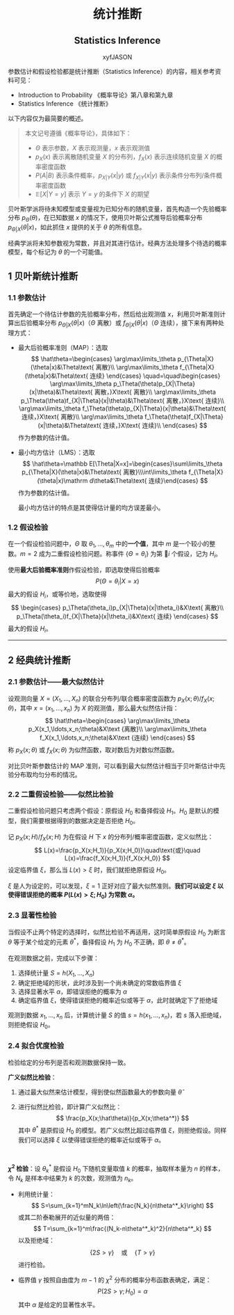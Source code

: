<h1 style="text-align:center"> 统计推断 </h1>
<h2 style="text-align:center"> Statistics Inference </h2>
<div style="text-align:center"> xyfJASON </div>



参数估计和假设检验都是统计推断（Statistics Inference）的内容，相关参考资料可见：

- Introduction to Probability 《概率导论》第八章和第九章
- Statistics Inference 《统计推断》

以下内容仅为最简要的概述。

> 本文记号遵循《概率导论》，具体如下：
>
> - $\Theta$ 表示参数，$X$ 表示观测量，$x$ 表示观测值
> - $p_X(x)$ 表示离散随机变量 $X$ 的分布列，$f_X(x)$ 表示连续随机变量 $X$ 的概率密度函数
> - $P(A|B)$ 表示条件概率，$p_{X|Y}(x|y)$ 或 $f_{X|Y}(x|y)$ 表示条件分布列/条件概率密度函数
> - $\mathbb E[X|Y=y]$ 表示 $Y=y$ 的条件下 $X$ 的期望

贝叶斯学派将待未知模型或变量视为已知分布的随机变量，首先构造一个先验概率分布 $p_\Theta(\theta)$，在已知数据 $x$ 的情况下，使用贝叶斯公式推导后验概率分布 $p_{\Theta|X}(\theta|x)$，如此抓住 $x$ 提供的关于 $\theta$ 的所有信息。

经典学派将未知参数视为常数，并且对其进行估计。经典方法处理多个待选的概率模型，每个标记为 $\theta$ 的一个可能值。



## 1 贝叶斯统计推断



### 1.1 参数估计

首先确定一个待估计参数的先验概率分布，然后给出观测值 $x$，利用贝叶斯准则计算出后验概率分布 $p_{\Theta|X}(\theta|x)$（$\Theta$ 离散）或 $f_{\Theta|X}(\theta|x)$（$\Theta$ 连续），接下来有两种处理方式：

- 最大后验概率准则（MAP）：选取
  $$
  \hat\theta=\begin{cases}
  \arg\max\limits_\theta p_{\Theta|X}(\theta|x)&\Theta\text{ 离散}\\
  \arg\max\limits_\theta f_{\Theta|X}(\theta|x)&\Theta\text{ 连续}
  \end{cases}
  \quad=\quad\begin{cases}
  \arg\max\limits_\theta p_\Theta(\theta)p_{X|\Theta}(x|\theta)&\Theta\text{ 离散，}X\text{ 离散}\\
  \arg\max\limits_\theta p_\Theta(\theta)f_{X|\Theta}(x|\theta)&\Theta\text{ 离散，}X\text{ 连续}\\
  \arg\max\limits_\theta f_\Theta(\theta)p_{X|\Theta}(x|\theta)&\Theta\text{ 连续，}X\text{ 离散}\\
  \arg\max\limits_\theta f_\Theta(\theta)f_{X|\Theta}(x|\theta)&\Theta\text{ 连续，}X\text{ 连续}\\
  \end{cases}
  $$
  作为参数的估计值。

- 最小均方估计（LMS）：选取
  $$
  \hat\theta=\mathbb E[\Theta|X=x]=\begin{cases}\sum\limits_\theta p_{\Theta|X}(\theta|x)&\Theta\text{ 离散}\\\int\limits_\theta f_{\Theta|X}(\theta|x)\mathrm d\theta&\Theta\text{ 连续}\end{cases}
  $$
  作为参数的估计值。

  最小均方估计的特点是其使得估计量的均方误差最小。



### 1.2 假设检验

在一个假设检验问题中，$\Theta$ 取 $\theta_1,\ldots,\theta_m$ 中的**一个值**，其中 $m$ 是一个较小的整数。$m=2$ 成为二重假设检验问题。称事件 $\{\Theta=\theta_i\}$ 为第 $i$ 个假设，记为 $H_i$。

使用**最大后验概率准则**作假设检验，即选取使得后验概率
$$
P(\Theta=\theta_i|X=x)
$$
最大的假设 $H_i$，或等价地，选取使得
$$
\begin{cases}
p_\Theta(\theta_i)p_{X|\Theta}(x|\theta_i)&X\text{ 离散}\\
p_\Theta(\theta_i)f_{X|\Theta}(x|\theta_i)&X\text{ 连续}
\end{cases}
$$
最大的假设 $H_i$。



---



## 2 经典统计推断



### 2.1 参数估计——最大似然估计

设观测向量 $X=(X_1,\ldots,X_n)$ 的联合分布列/联合概率密度函数为 $p_X(x;\theta)$/$f_X(x;\theta)$，其中 $x=(x_1,\ldots,x_n)$ 为 $X$ 的观测值，那么最大似然估计指：
$$
\hat\theta=\begin{cases}
\arg\max\limits_\theta p_X(x_1,\ldots,x_n;\theta)&X\text {离散}\\
\arg\max\limits_\theta f_X(x_1,\ldots,x_n;\theta)&X\text {连续}
\end{cases}
$$
称 $p_X(x;\theta)$ 或 $f_X(x;\theta)$ 为似然函数，取对数后为对数似然函数。

对比贝叶斯参数估计的 MAP 准则，可以看到最大似然估计相当于贝叶斯估计中先验分布取均匀分布的情况。



### 2.2 二重假设检验——似然比检验

二重假设检验问题只考虑两个假设：原假设 $H_0$ 和备择假设 $H_1$。$H_0$ 是默认的模型，我们需要根据得到的数据决定是否拒绝 $H_0$。

记 $p_X(x;H)$/$f_X(x;H)$ 为在假设 $H$ 下 $x$ 的分布列/概率密度函数，定义似然比：
$$
L(x)=\frac{p_X(x;H_1)}{p_X(x;H_0)}\quad\text{或}\quad L(x)=\frac{f_X(x;H_1)}{f_X(x;H_0)}
$$
设定临界值 $\xi$，那么当 $L(x)>\xi$ 时，我们就拒绝原假设 $H_0$。

$\xi$ 是人为设定的，可以发现，$\xi=1$ 正好对应了最大似然准则。**我们可以设定 $\xi$ 以使得错误拒绝的概率 $P(L(x)>\xi;H_0)$ 为常数 $\alpha$。**



### 2.3 显著性检验

当假设不止两个特定的选择时，似然比检验不再适用，这时简单原假设 $H_0$ 为断言 $\theta$ 等于某个给定的元素 $\theta^*$，备择假设 $H_1$ 为 $H_0$ 不正确，即 $\theta\neq \theta^*$。

在观测数据之前，完成以下步骤：

1. 选择统计量 $S=h(X_1,\ldots,X_n)$
2. 确定拒绝域的形状，此时涉及到一个尚未确定的常数临界值 $\xi$
3. 选择显著水平 $\alpha$，即错误拒绝的概率为 $\alpha$
4. 确定临界值 $\xi$，使得错误拒绝的概率近似或等于 $\alpha$，此时就确定下了拒绝域

观测到数据 $x_1,\ldots,x_n$ 后，计算统计量 $S$ 的值 $s=h(x_1,\ldots,x_n)$，若 $s$ 落入拒绝域，则拒绝假设 $H_0$。



### 2.4 拟合优度检验

检验给定的分布列是否和观测数据保持一致。

**广义似然比检验**：

1. 通过最大似然来估计模型，得到使似然函数最大的参数向量 $\hat\theta$

2. 进行似然比检验，即计算广义似然比：
   $$
   \frac{p_X(x;\hat\theta)}{p_X(x;\theta^*)}
   $$
   其中 $\theta^*$ 是原假设 $H_0$ 的模型。若广义似然比超过临界值 $\xi$，则拒绝假设。同样我们可以选择 $\xi$ 以使得错误拒绝的概率近似或等于 $\alpha$。

<br>

**$\chi^2$ 检验**：设 $\theta^*_k$ 是假设 $H_0$ 下随机变量取值 $k$ 的概率，抽取样本量为 $n$ 的样本，令 $N_k$ 是样本中结果为 $k$ 的次数，观测值为 $n_k$。

- 利用统计量：
  $$
  S=\sum_{k=1}^mN_k\ln\left(\frac{N_k}{n\theta^*_k}\right)
  $$
  或其二阶泰勒展开的近似量的两倍：
  $$
  T=\sum_{k=1}^m\frac{(N_k-n\theta^*_k)^2}{n\theta^*_k}
  $$
  以及拒绝域：
  $$
  \{2S>\gamma\}\quad\text{或}\quad \{T>\gamma\}
  $$
  进行检验。

- 临界值 $\gamma$ 按照自由度为 $m-1$ 的 $\chi^2$ 分布的概率分布函数表确定，满足：
  $$
  P(2S>\gamma;H_0)=\alpha
  $$
  其中 $\alpha$ 是给定的显著性水平。


